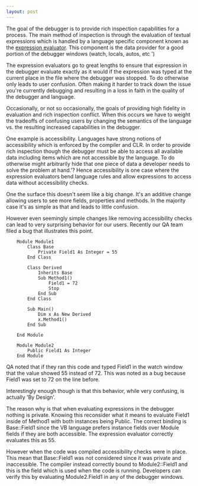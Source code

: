 ```yaml
---
layout: post
---
```

The goal of the debugger is to provide rich inspection capabilities for a process. The main method of inspection is through the evaluation of textual expressions which is handled by a language specific component known as the [expression evaluator](http://msdn.microsoft.com/en-us/library/bb144988.aspx).  This component is the data provider for a good portion of the debugger windows (watch, locals, autos, etc ')

The expression evaluators go to great lengths to ensure that expression in the debugger evaluate exactly as it would if the expression was typed at the current place in the file where the debugger was stopped. To do otherwise only leads to user confusion. Often making it harder to track down the issue you're currently debugging and resulting in a loss in faith in the quality of the debugger and language.  

Occasionally, or not so occasionally, the goals of providing high fidelity in evaluation and rich inspection conflict. When this occurs we have to weight the tradeoffs of confusing users by changing the semantics of the language vs.  the resulting increased capabilities in the debugger.

One example is accessibility. Languages have strong notions of accessibility which is enforced by the compiler and CLR. In order to provide rich inspection though the debugger must be able to access all available data including items which are not accessible by the language. To do otherwise might arbitrarily hide that one piece of data a developer needs to solve the problem at hand.'? Hence accessibility is one case where the expression evaluators bend language rules and allow expressions to access data without accessibility checks.

One the surface this doesn't seem like a big change. It's an additive change allowing users to see more fields, properties and methods. In the majority case it's as simple as that and leads to little confusion.

However even seemingly simple changes like removing accessibility checks can lead to very surprising behavior for our users. Recently our QA team filed a bug that illustrates this point.

``` vbnet
    Module Module1
        Class Base
            Private Field1 As Integer = 55
        End Class
    
        Class Derived
            Inherits Base
            Sub Method1()
                Field1 = 72
                Stop
            End Sub
        End Class
    
        Sub Main()
            Dim x As New Derived
            x.Method1()
        End Sub

    End Module

    Module Module2
        Public Field1 As Integer
    End Module
```

QA noted that if they ran this code and typed Field1 in the watch window that the value showed 55 instead of 72. This was noted as a bug because Field1 was set to 72 on the line before.

Interestingly enough though is that this behavior, while very confusing, is actually 'By Design'.

The reason why is that when evaluating expressions in the debugger nothing is private. Knowing this reconsider what it means to evaluate Field1 inside of Method1 with both instances being Public. The correct binding is Base::Field1 since the VB language prefers instance fields over Module fields if they are both accessible. The expression evaluator correctly evaluates this as 55.

However when the code was compiled accessibility checks were in place. This mean that Base::Field1 was not considered since it was private and inaccessible. The compiler instead correctly bound to Module2::Field1 and this is the field which is used when the code is running. Developers can verify this by evaluating Module2.Field1 in any of the debugger windows.  
